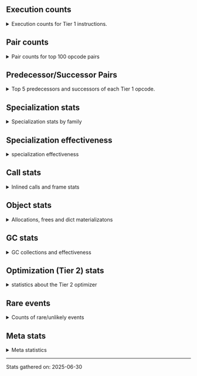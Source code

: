 ## Execution counts

<details>
<summary> Execution counts for Tier 1 instructions. </summary>


The "miss ratio" column shows the percentage of times the instruction
executed that it deoptimized. When this happens, the base unspecialized
instruction is not counted.

<table>
<thead>
<tr>
<th align="left">Name</th>
<th align="right">Base Count</th>
<th align="right">Head Count</th>
<th align="right">Change</th>
</tr>
</thead>
<tbody>
<tr>
<td align="left">FOR_ITER_LIST</td>
<td align="right">9,058,245</td>
<td align="right">2,368,107</td>
<td align="right">-73.9%</td>
</tr>
<tr>
<td align="left">MAP_ADD</td>
<td align="right">3,170,286</td>
<td align="right">852,642</td>
<td align="right">-73.1%</td>
</tr>
<tr>
<td align="left">FOR_ITER</td>
<td align="right">15,103,579</td>
<td align="right">4,509,582</td>
<td align="right">-70.1%</td>
</tr>
<tr>
<td align="left">POP_JUMP_IF_NOT_NONE</td>
<td align="right">3,325,204</td>
<td align="right">1,100,904</td>
<td align="right">-66.9%</td>
</tr>
<tr>
<td align="left">UNPACK_SEQUENCE_TWO_TUPLE</td>
<td align="right">10,029,538</td>
<td align="right">3,452,190</td>
<td align="right">-65.6%</td>
</tr>
<tr>
<td align="left">BINARY_OP_SUBSCR_LIST_INT</td>
<td align="right">1,036,140</td>
<td align="right">361,032</td>
<td align="right">-65.2%</td>
</tr>
<tr>
<td align="left">BUILD_LIST</td>
<td align="right">6,740,686</td>
<td align="right">2,393,958</td>
<td align="right">-64.5%</td>
</tr>
<tr>
<td align="left">STORE_FAST_STORE_FAST</td>
<td align="right">11,031,616</td>
<td align="right">3,953,607</td>
<td align="right">-64.2%</td>
</tr>
<tr>
<td align="left">LOAD_GLOBAL_BUILTIN</td>
<td align="right">56,558,335</td>
<td align="right">21,872,592</td>
<td align="right">-61.3%</td>
</tr>
<tr>
<td align="left">CALL_ISINSTANCE</td>
<td align="right">29,149,176</td>
<td align="right">11,427,570</td>
<td align="right">-60.8%</td>
</tr>
<tr>
<td align="left">LOAD_FAST</td>
<td align="right">21,365,066</td>
<td align="right">8,401,155</td>
<td align="right">-60.7%</td>
</tr>
<tr>
<td align="left">LOAD_SMALL_INT</td>
<td align="right">1,513,136</td>
<td align="right">599,676</td>
<td align="right">-60.4%</td>
</tr>
<tr>
<td align="left">BINARY_OP_SUBTRACT_FLOAT</td>
<td align="right">105</td>
<td align="right">42</td>
<td align="right">-60.0%</td>
</tr>
<tr>
<td align="left">TO_BOOL_BOOL</td>
<td align="right">35,235,901</td>
<td align="right">14,295,645</td>
<td align="right">-59.4%</td>
</tr>
<tr>
<td align="left">LOAD_GLOBAL_MODULE</td>
<td align="right">27,392,865</td>
<td align="right">11,189,787</td>
<td align="right">-59.2%</td>
</tr>
<tr>
<td align="left">SET_FUNCTION_ATTRIBUTE</td>
<td align="right">686,764</td>
<td align="right">282,009</td>
<td align="right">-58.9%</td>
</tr>
<tr>
<td align="left">CALL_PY_EXACT_ARGS</td>
<td align="right">18,403,081</td>
<td align="right">7,569,198</td>
<td align="right">-58.9%</td>
</tr>
<tr>
<td align="left">GET_ITER</td>
<td align="right">9,587,530</td>
<td align="right">4,022,361</td>
<td align="right">-58.0%</td>
</tr>
<tr>
<td align="left">POP_ITER</td>
<td align="right">10,778,042</td>
<td align="right">4,541,397</td>
<td align="right">-57.9%</td>
</tr>
<tr>
<td align="left">STORE_FAST</td>
<td align="right">28,571,308</td>
<td align="right">12,106,626</td>
<td align="right">-57.6%</td>
</tr>
<tr>
<td align="left">POP_JUMP_IF_FALSE</td>
<td align="right">37,090,432</td>
<td align="right">15,796,578</td>
<td align="right">-57.4%</td>
</tr>
<tr>
<td align="left">LOAD_FAST_BORROW</td>
<td align="right">104,710,868</td>
<td align="right">44,848,251</td>
<td align="right">-57.2%</td>
</tr>
<tr>
<td align="left">COPY_FREE_VARS</td>
<td align="right">1,831,222</td>
<td align="right">790,965</td>
<td align="right">-56.8%</td>
</tr>
<tr>
<td align="left">CALL_METHOD_DESCRIPTOR_O</td>
<td align="right">871,060</td>
<td align="right">376,950</td>
<td align="right">-56.7%</td>
</tr>
<tr>
<td align="left">POP_JUMP_IF_TRUE</td>
<td align="right">9,469,468</td>
<td align="right">4,193,385</td>
<td align="right">-55.7%</td>
</tr>
<tr>
<td align="left">BUILD_TUPLE</td>
<td align="right">11,727,956</td>
<td align="right">5,231,310</td>
<td align="right">-55.4%</td>
</tr>
<tr>
<td align="left">PUSH_NULL</td>
<td align="right">4,357,402</td>
<td align="right">1,958,796</td>
<td align="right">-55.0%</td>
</tr>
<tr>
<td align="left">RETURN_VALUE</td>
<td align="right">27,512,044</td>
<td align="right">12,382,272</td>
<td align="right">-55.0%</td>
</tr>
<tr>
<td align="left">MAKE_CELL</td>
<td align="right">1,277,830</td>
<td align="right">577,164</td>
<td align="right">-54.8%</td>
</tr>
<tr>
<td align="left">EXTENDED_ARG</td>
<td align="right">2,644,488</td>
<td align="right">1,199,058</td>
<td align="right">-54.7%</td>
</tr>
<tr>
<td align="left">RESUME_CHECK</td>
<td align="right">35,383,642</td>
<td align="right">16,071,426</td>
<td align="right">-54.6%</td>
</tr>
<tr>
<td align="left">BINARY_OP_SUBSCR_GETITEM</td>
<td align="right">231</td>
<td align="right">105</td>
<td align="right">-54.5%</td>
</tr>
<tr>
<td align="left">MAKE_FUNCTION</td>
<td align="right">1,992,880</td>
<td align="right">935,067</td>
<td align="right">-53.1%</td>
</tr>
<tr>
<td align="left">CALL_LIST_APPEND</td>
<td align="right">1,269,177</td>
<td align="right">599,424</td>
<td align="right">-52.8%</td>
</tr>
<tr>
<td align="left">LOAD_ATTR_MODULE</td>
<td align="right">7,650,008</td>
<td align="right">3,624,894</td>
<td align="right">-52.6%</td>
</tr>
<tr>
<td align="left">LOAD_DEREF</td>
<td align="right">3,631,196</td>
<td align="right">1,752,765</td>
<td align="right">-51.7%</td>
</tr>
<tr>
<td align="left">CALL_STR_1</td>
<td align="right">2,331</td>
<td align="right">1,134</td>
<td align="right">-51.4%</td>
</tr>
<tr>
<td align="left">STORE_SUBSCR_DICT</td>
<td align="right">1,227,471</td>
<td align="right">602,070</td>
<td align="right">-51.0%</td>
</tr>
<tr>
<td align="left">LOAD_CONST</td>
<td align="right">13,196,244</td>
<td align="right">6,475,308</td>
<td align="right">-50.9%</td>
</tr>
<tr>
<td align="left">LOAD_ATTR_METHOD_NO_DICT</td>
<td align="right">15,524,651</td>
<td align="right">7,633,647</td>
<td align="right">-50.8%</td>
</tr>
<tr>
<td align="left">LOAD_FAST_BORROW_LOAD_FAST_BORROW</td>
<td align="right">10,309,366</td>
<td align="right">5,071,437</td>
<td align="right">-50.8%</td>
</tr>
<tr>
<td align="left">CALL_METHOD_DESCRIPTOR_NOARGS</td>
<td align="right">7,278,979</td>
<td align="right">3,607,842</td>
<td align="right">-50.4%</td>
</tr>
<tr>
<td align="left">BINARY_OP_SUBSCR_LIST_SLICE</td>
<td align="right">10,122</td>
<td align="right">5,019</td>
<td align="right">-50.4%</td>
</tr>
<tr>
<td align="left">LOAD_ATTR_METHOD_WITH_VALUES</td>
<td align="right">2,614,250</td>
<td align="right">1,296,351</td>
<td align="right">-50.4%</td>
</tr>
<tr>
<td align="left">POP_TOP</td>
<td align="right">14,408,189</td>
<td align="right">7,145,922</td>
<td align="right">-50.4%</td>
</tr>
<tr>
<td align="left">TO_BOOL_LIST</td>
<td align="right">30,135</td>
<td align="right">14,952</td>
<td align="right">-50.4%</td>
</tr>
<tr>
<td align="left">CALL_KW_NON_PY</td>
<td align="right">73,899</td>
<td align="right">36,729</td>
<td align="right">-50.3%</td>
</tr>
<tr>
<td align="left">LOAD_ATTR_SLOT</td>
<td align="right">15,813,042</td>
<td align="right">7,861,077</td>
<td align="right">-50.3%</td>
</tr>
<tr>
<td align="left">COPY</td>
<td align="right">5,214,510</td>
<td align="right">2,593,479</td>
<td align="right">-50.3%</td>
</tr>
<tr>
<td align="left">LOAD_ATTR_CLASS</td>
<td align="right">4,641</td>
<td align="right">2,310</td>
<td align="right">-50.2%</td>
</tr>
<tr>
<td align="left">STORE_ATTR_INSTANCE_VALUE</td>
<td align="right">130,578</td>
<td align="right">64,995</td>
<td align="right">-50.2%</td>
</tr>
<tr>
<td align="left">CALL_KW_PY</td>
<td align="right">339,444</td>
<td align="right">169,155</td>
<td align="right">-50.2%</td>
</tr>
<tr>
<td align="left">CALL_BUILTIN_CLASS</td>
<td align="right">141,037</td>
<td align="right">70,287</td>
<td align="right">-50.2%</td>
</tr>
<tr>
<td align="left">CALL_LEN</td>
<td align="right">135,303</td>
<td align="right">67,452</td>
<td align="right">-50.1%</td>
</tr>
<tr>
<td align="left">CALL_BUILTIN_FAST_WITH_KEYWORDS</td>
<td align="right">24,507</td>
<td align="right">12,222</td>
<td align="right">-50.1%</td>
</tr>
<tr>
<td align="left">CONTAINS_OP_DICT</td>
<td align="right">247,653</td>
<td align="right">123,543</td>
<td align="right">-50.1%</td>
</tr>
<tr>
<td align="left">EXIT_INIT_CHECK</td>
<td align="right">19,740</td>
<td align="right">9,849</td>
<td align="right">-50.1%</td>
</tr>
<tr>
<td align="left">CALL_ALLOC_AND_ENTER_INIT</td>
<td align="right">19,740</td>
<td align="right">9,849</td>
<td align="right">-50.1%</td>
</tr>
<tr>
<td align="left">BINARY_OP_INPLACE_ADD_UNICODE</td>
<td align="right">19,992</td>
<td align="right">9,975</td>
<td align="right">-50.1%</td>
</tr>
<tr>
<td align="left">CALL_NON_PY_GENERAL</td>
<td align="right">136,083</td>
<td align="right">67,914</td>
<td align="right">-50.1%</td>
</tr>
<tr>
<td align="left">LOAD_ATTR_CLASS_WITH_METACLASS_CHECK</td>
<td align="right">59,241</td>
<td align="right">29,568</td>
<td align="right">-50.1%</td>
</tr>
<tr>
<td align="left">TO_BOOL_NONE</td>
<td align="right">2,468,655</td>
<td align="right">1,232,217</td>
<td align="right">-50.1%</td>
</tr>
<tr>
<td align="left">LOAD_ATTR_INSTANCE_VALUE</td>
<td align="right">639,328</td>
<td align="right">319,158</td>
<td align="right">-50.1%</td>
</tr>
<tr>
<td align="left">FOR_ITER_TUPLE</td>
<td align="right">100,023</td>
<td align="right">49,938</td>
<td align="right">-50.1%</td>
</tr>
<tr>
<td align="left">STORE_ATTR_SLOT</td>
<td align="right">3,302,964</td>
<td align="right">1,649,697</td>
<td align="right">-50.1%</td>
</tr>
<tr>
<td align="left">LOAD_ATTR_NONDESCRIPTOR_NO_DICT</td>
<td align="right">794,724</td>
<td align="right">396,942</td>
<td align="right">-50.1%</td>
</tr>
<tr>
<td align="left">COMPARE_OP_STR</td>
<td align="right">344,631</td>
<td align="right">172,137</td>
<td align="right">-50.1%</td>
</tr>
<tr>
<td align="left">IS_OP</td>
<td align="right">2,184,400</td>
<td align="right">1,091,118</td>
<td align="right">-50.0%</td>
</tr>
<tr>
<td align="left">COMPARE_OP_INT</td>
<td align="right">501,501</td>
<td align="right">250,509</td>
<td align="right">-50.0%</td>
</tr>
<tr>
<td align="left">CALL_TUPLE_1</td>
<td align="right">110,775</td>
<td align="right">55,335</td>
<td align="right">-50.0%</td>
</tr>
<tr>
<td align="left">LOAD_ATTR_PROPERTY</td>
<td align="right">2,714,376</td>
<td align="right">1,355,907</td>
<td align="right">-50.0%</td>
</tr>
<tr>
<td align="left">BINARY_OP_SUBSCR_DICT</td>
<td align="right">470,589</td>
<td align="right">235,095</td>
<td align="right">-50.0%</td>
</tr>
<tr>
<td align="left">CALL_PY_GENERAL</td>
<td align="right">2,140,195</td>
<td align="right">1,069,278</td>
<td align="right">-50.0%</td>
</tr>
<tr>
<td align="left">BINARY_OP_SUBTRACT_INT</td>
<td align="right">228,648</td>
<td align="right">114,240</td>
<td align="right">-50.0%</td>
</tr>
<tr>
<td align="left">CONTAINS_OP_SET</td>
<td align="right">203,469</td>
<td align="right">101,661</td>
<td align="right">-50.0%</td>
</tr>
<tr>
<td align="left">BINARY_OP_ADD_INT</td>
<td align="right">434,574</td>
<td align="right">217,161</td>
<td align="right">-50.0%</td>
</tr>
<tr>
<td align="left">TO_BOOL_INT</td>
<td align="right">142,191</td>
<td align="right">71,064</td>
<td align="right">-50.0%</td>
</tr>
<tr>
<td align="left">CALL_METHOD_DESCRIPTOR_FAST_WITH_KEYWORDS</td>
<td align="right">57,939</td>
<td align="right">28,959</td>
<td align="right">-50.0%</td>
</tr>
<tr>
<td align="left">CALL_METHOD_DESCRIPTOR_FAST</td>
<td align="right">4,091,325</td>
<td align="right">2,045,022</td>
<td align="right">-50.0%</td>
</tr>
<tr>
<td align="left">BINARY_OP_SUBSCR_STR_INT</td>
<td align="right">356,013</td>
<td align="right">177,975</td>
<td align="right">-50.0%</td>
</tr>
<tr>
<td align="left">CALL_BUILTIN_FAST</td>
<td align="right">957,516</td>
<td align="right">478,674</td>
<td align="right">-50.0%</td>
</tr>
<tr>
<td align="left">LOAD_ATTR_NONDESCRIPTOR_WITH_VALUES</td>
<td align="right">2,880,192</td>
<td align="right">1,439,928</td>
<td align="right">-50.0%</td>
</tr>
<tr>
<td align="left">CALL_BUILTIN_O</td>
<td align="right">3,095,547</td>
<td align="right">1,547,637</td>
<td align="right">-50.0%</td>
</tr>
<tr>
<td align="left">FOR_ITER_GEN</td>
<td align="right">5,672,898</td>
<td align="right">2,836,260</td>
<td align="right">-50.0%</td>
</tr>
<tr>
<td align="left">CALL_TYPE_1</td>
<td align="right">1,366,260</td>
<td align="right">683,088</td>
<td align="right">-50.0%</td>
</tr>
<tr>
<td align="left">SEND_GEN</td>
<td align="right">3,789,051</td>
<td align="right">1,894,452</td>
<td align="right">-50.0%</td>
</tr>
<tr>
<td align="left">UNPACK_SEQUENCE_TUPLE</td>
<td align="right">2,291,478</td>
<td align="right">1,145,697</td>
<td align="right">-50.0%</td>
</tr>
<tr>
<td align="left">TO_BOOL_ALWAYS_TRUE</td>
<td align="right">3,149,622</td>
<td align="right">1,574,769</td>
<td align="right">-50.0%</td>
</tr>
<tr>
<td align="left">END_FOR</td>
<td align="right">1,432,851</td>
<td align="right">716,415</td>
<td align="right">-50.0%</td>
</tr>
<tr>
<td align="left">BINARY_OP_SUBSCR_TUPLE_INT</td>
<td align="right">72,577</td>
<td align="right">36,288</td>
<td align="right">-50.0%</td>
</tr>
<tr>
<td align="left">YIELD_VALUE</td>
<td align="right">7,898,058</td>
<td align="right">3,949,029</td>
<td align="right">-50.0%</td>
</tr>
<tr>
<td align="left">SWAP</td>
<td align="right">5,360,418</td>
<td align="right">2,680,209</td>
<td align="right">-50.0%</td>
</tr>
<tr>
<td align="left">LOAD_FAST_AND_CLEAR</td>
<td align="right">4,735,962</td>
<td align="right">2,367,981</td>
<td align="right">-50.0%</td>
</tr>
<tr>
<td align="left">JUMP_BACKWARD_NO_INTERRUPT</td>
<td align="right">2,978,010</td>
<td align="right">1,489,005</td>
<td align="right">-50.0%</td>
</tr>
<tr>
<td align="left">LIST_APPEND</td>
<td align="right">2,658,726</td>
<td align="right">1,329,363</td>
<td align="right">-50.0%</td>
</tr>
<tr>
<td align="left">RETURN_GENERATOR</td>
<td align="right">2,532,222</td>
<td align="right">1,266,111</td>
<td align="right">-50.0%</td>
</tr>
<tr>
<td align="left">BUILD_MAP</td>
<td align="right">1,835,694</td>
<td align="right">917,847</td>
<td align="right">-50.0%</td>
</tr>
<tr>
<td align="left">FORMAT_SIMPLE</td>
<td align="right">1,504,314</td>
<td align="right">752,157</td>
<td align="right">-50.0%</td>
</tr>
<tr>
<td align="left">LOAD_COMMON_CONSTANT</td>
<td align="right">1,212,372</td>
<td align="right">606,186</td>
<td align="right">-50.0%</td>
</tr>
<tr>
<td align="left">END_SEND</td>
<td align="right">811,188</td>
<td align="right">405,594</td>
<td align="right">-50.0%</td>
</tr>
<tr>
<td align="left">GET_YIELD_FROM_ITER</td>
<td align="right">811,188</td>
<td align="right">405,594</td>
<td align="right">-50.0%</td>
</tr>
<tr>
<td align="left">BUILD_STRING</td>
<td align="right">810,558</td>
<td align="right">405,279</td>
<td align="right">-50.0%</td>
</tr>
<tr>
<td align="left">UNARY_NOT</td>
<td align="right">757,890</td>
<td align="right">378,945</td>
<td align="right">-50.0%</td>
</tr>
<tr>
<td align="left">STORE_FAST_LOAD_FAST</td>
<td align="right">250,362</td>
<td align="right">125,181</td>
<td align="right">-50.0%</td>
</tr>
<tr>
<td align="left">UNPACK_EX</td>
<td align="right">229,446</td>
<td align="right">114,723</td>
<td align="right">-50.0%</td>
</tr>
<tr>
<td align="left">DICT_MERGE</td>
<td align="right">145,404</td>
<td align="right">72,702</td>
<td align="right">-50.0%</td>
</tr>
<tr>
<td align="left">POP_JUMP_IF_NONE</td>
<td align="right">104,454</td>
<td align="right">52,227</td>
<td align="right">-50.0%</td>
</tr>
<tr>
<td align="left">CHECK_EXC_MATCH</td>
<td align="right">60,228</td>
<td align="right">30,114</td>
<td align="right">-50.0%</td>
</tr>
<tr>
<td align="left">POP_EXCEPT</td>
<td align="right">60,228</td>
<td align="right">30,114</td>
<td align="right">-50.0%</td>
</tr>
<tr>
<td align="left">PUSH_EXC_INFO</td>
<td align="right">60,228</td>
<td align="right">30,114</td>
<td align="right">-50.0%</td>
</tr>
<tr>
<td align="left">BINARY_SLICE</td>
<td align="right">47,754</td>
<td align="right">23,877</td>
<td align="right">-50.0%</td>
</tr>
<tr>
<td align="left">BUILD_SET</td>
<td align="right">44,478</td>
<td align="right">22,239</td>
<td align="right">-50.0%</td>
</tr>
<tr>
<td align="left">SET_ADD</td>
<td align="right">14,112</td>
<td align="right">7,056</td>
<td align="right">-50.0%</td>
</tr>
<tr>
<td align="left">DICT_UPDATE</td>
<td align="right">1,638</td>
<td align="right">819</td>
<td align="right">-50.0%</td>
</tr>
<tr>
<td align="left">IMPORT_NAME</td>
<td align="right">1,512</td>
<td align="right">756</td>
<td align="right">-50.0%</td>
</tr>
<tr>
<td align="left">LOAD_FAST_CHECK</td>
<td align="right">756</td>
<td align="right">378</td>
<td align="right">-50.0%</td>
</tr>
<tr>
<td align="left">SET_UPDATE</td>
<td align="right">126</td>
<td align="right">63</td>
<td align="right">-50.0%</td>
</tr>
<tr>
<td align="left">CALL_INTRINSIC_1</td>
<td align="right">1,289,926</td>
<td align="right">644,994</td>
<td align="right">-50.0%</td>
</tr>
<tr>
<td align="left">JUMP_FORWARD</td>
<td align="right">1,007,182</td>
<td align="right">503,622</td>
<td align="right">-50.0%</td>
</tr>
<tr>
<td align="left">NOP</td>
<td align="right">250,048</td>
<td align="right">125,055</td>
<td align="right">-50.0%</td>
</tr>
<tr>
<td align="left">TO_BOOL_STR</td>
<td align="right">1,165,395</td>
<td align="right">582,876</td>
<td align="right">-50.0%</td>
</tr>
<tr>
<td align="left">LIST_EXTEND</td>
<td align="right">78,688</td>
<td align="right">39,375</td>
<td align="right">-50.0%</td>
</tr>
<tr>
<td align="left">CALL_FUNCTION_EX</td>
<td align="right">152,588</td>
<td align="right">76,356</td>
<td align="right">-50.0%</td>
</tr>
<tr>
<td align="left">INTERPRETER_EXIT</td>
<td align="right">4,505,109</td>
<td align="right">2,254,476</td>
<td align="right">-50.0%</td>
</tr>
<tr>
<td align="left">LOAD_FAST_LOAD_FAST</td>
<td align="right">44,668</td>
<td align="right">22,365</td>
<td align="right">-49.9%</td>
</tr>
<tr>
<td align="left">STORE_DEREF</td>
<td align="right">25,138</td>
<td align="right">12,600</td>
<td align="right">-49.9%</td>
</tr>
<tr>
<td align="left">CALL_BOUND_METHOD_EXACT_ARGS</td>
<td align="right">307,944</td>
<td align="right">154,938</td>
<td align="right">-49.7%</td>
</tr>
<tr>
<td align="left">COMPARE_OP</td>
<td align="right">799,281</td>
<td align="right">402,150</td>
<td align="right">-49.7%</td>
</tr>
<tr>
<td align="left">TO_BOOL</td>
<td align="right">1,915,810</td>
<td align="right">966,525</td>
<td align="right">-49.6%</td>
</tr>
<tr>
<td align="left">CONTAINS_OP</td>
<td align="right">210,084</td>
<td align="right">106,176</td>
<td align="right">-49.5%</td>
</tr>
<tr>
<td align="left">BINARY_OP</td>
<td align="right">64,350</td>
<td align="right">33,915</td>
<td align="right">-47.3%</td>
</tr>
<tr>
<td align="left">LOAD_ATTR</td>
<td align="right">546,169</td>
<td align="right">299,313</td>
<td align="right">-45.2%</td>
</tr>
<tr>
<td align="left">UNPACK_SEQUENCE</td>
<td align="right">13,566</td>
<td align="right">7,686</td>
<td align="right">-43.3%</td>
</tr>
<tr>
<td align="left">FOR_ITER_RANGE</td>
<td align="right">169</td>
<td align="right">105</td>
<td align="right">-37.9%</td>
</tr>
<tr>
<td align="left">JUMP_BACKWARD_NO_JIT</td>
<td align="right">20,318,950</td>
<td align="right"></td>
<td align="right"></td>
</tr>
<tr>
<td align="left">CALL</td>
<td align="right">36,162</td>
<td align="right">36,162</td>
<td align="right">0.0%</td>
</tr>
<tr>
<td align="left">LOAD_GLOBAL</td>
<td align="right">30,912</td>
<td align="right">30,912</td>
<td align="right">0.0%</td>
</tr>
<tr>
<td align="left">RESUME</td>
<td align="right">6,720</td>
<td align="right">6,720</td>
<td align="right">0.0%</td>
</tr>
<tr>
<td align="left">JUMP_BACKWARD</td>
<td align="right">3,549</td>
<td align="right">3,549</td>
<td align="right">0.0%</td>
</tr>
<tr>
<td align="left">STORE_ATTR</td>
<td align="right">3,276</td>
<td align="right">3,276</td>
<td align="right">0.0%</td>
</tr>
<tr>
<td align="left">CALL_KW</td>
<td align="right">3,150</td>
<td align="right">3,150</td>
<td align="right">0.0%</td>
</tr>
<tr>
<td align="left">STORE_SUBSCR</td>
<td align="right">798</td>
<td align="right">798</td>
<td align="right">0.0%</td>
</tr>
<tr>
<td align="left">SEND</td>
<td align="right">294</td>
<td align="right">294</td>
<td align="right">0.0%</td>
</tr>
<tr>
<td align="left">BINARY_OP_ADD_FLOAT</td>
<td align="right">100</td>
<td align="right"></td>
<td align="right"></td>
</tr>
<tr>
<td align="left">JUMP_BACKWARD_JIT</td>
<td align="right"></td>
<td align="right">5,725,230</td>
<td align="right"></td>
</tr>
<tr>
<td align="left">ENTER_EXECUTOR</td>
<td align="right"></td>
<td align="right">3,260,985</td>
<td align="right"></td>
</tr>
<tr>
<td align="left">NOT_TAKEN</td>
<td align="right"></td>
<td align="right">125,181</td>
<td align="right"></td>
</tr>
</tbody>
</table>


</details>

## Pair counts

<details>
<summary> Pair counts for top 100 opcode pairs </summary>


Pairs of specialized operations that deoptimize and are then followed by
the corresponding unspecialized instruction are not counted as pairs.

Not included in comparative output.


</details>

## Predecessor/Successor Pairs

<details>
<summary> Top 5 predecessors and successors of each Tier 1 opcode. </summary>


This does not include the unspecialized instructions that occur after a
specialized instruction deoptimizes.

Not included in comparative output.


</details>

## Specialization stats

<details>
<summary> Specialization stats by family </summary>

### BINARY_OP

<details>
<summary> specialization stats for BINARY_OP family </summary>

<table>
<thead>
<tr>
<th align="left">Kind</th>
<th align="right">Base Count</th>
<th align="right">Base Ratio</th>
<th align="right">Head Count</th>
<th align="right">Head Ratio</th>
<th align="right">Change</th>
</tr>
</thead>
<tbody>
<tr>
<td align="left">
hit
<details>
<summary>ⓘ</summary>

Specialized instructions that complete.
</details>
</td>
<td align="right">3,655,195</td>
<td align="right">98.1%</td>
<td align="right">1,512,966</td>
<td align="right">97.6%</td>
<td align="right">-58.6%</td>
</tr>
<tr>
<td align="left">
miss
<details>
<summary>ⓘ</summary>

Specialized instructions that deopt.
</details>
</td>
<td align="right">5,038</td>
<td align="right">0.1%</td>
<td align="right">2,499</td>
<td align="right">0.2%</td>
<td align="right">-50.4%</td>
</tr>
<tr>
<td align="left">
deferred
<details>
<summary>ⓘ</summary>

Lists the number of "deferred" (i.e. not specialized) instructions executed.
</details>
</td>
<td align="right">61,787</td>
<td align="right">1.7%</td>
<td align="right">31,584</td>
<td align="right">2.0%</td>
<td align="right">-48.9%</td>
</tr>
</tbody>
</table>

<table>
<thead>
<tr>
<th align="left">Success</th>
<th align="right">Base Count</th>
<th align="right">Base Ratio</th>
<th align="right">Head Count</th>
<th align="right">Head Ratio</th>
<th align="right">Change</th>
</tr>
</thead>
<tbody>
<tr>
<td align="left">Failure</td>
<td align="right">1,262</td>
<td align="right">47.7%</td>
<td align="right">1,050</td>
<td align="right">44.2%</td>
<td align="right">-16.8%</td>
</tr>
<tr>
<td align="left">Success</td>
<td align="right">1,385</td>
<td align="right">52.3%</td>
<td align="right">1,323</td>
<td align="right">55.8%</td>
<td align="right">-4.5%</td>
</tr>
</tbody>
</table>

<table>
<thead>
<tr>
<th align="left">Failure kind</th>
<th align="right">Base Count</th>
<th align="right">Base Ratio</th>
<th align="right">Head Count</th>
<th align="right">Head Ratio</th>
<th align="right">Change</th>
</tr>
</thead>
<tbody>
<tr>
<td align="left">add different types</td>
<td align="right">2</td>
<td align="right">0.2%</td>
<td align="right">21</td>
<td align="right">2.0%</td>
<td align="right">950.0%</td>
</tr>
<tr>
<td align="left">subtract other</td>
<td align="right">42</td>
<td align="right">3.3%</td>
<td align="right">21</td>
<td align="right">2.0%</td>
<td align="right">-50.0%</td>
</tr>
<tr>
<td align="left">add other</td>
<td align="right">651</td>
<td align="right">51.6%</td>
<td align="right">525</td>
<td align="right">50.0%</td>
<td align="right">-19.4%</td>
</tr>
<tr>
<td align="left">subscr defaultdict</td>
<td align="right">231</td>
<td align="right">18.3%</td>
<td align="right">189</td>
<td align="right">18.0%</td>
<td align="right">-18.2%</td>
</tr>
<tr>
<td align="left">out of range</td>
<td align="right">168</td>
<td align="right">13.3%</td>
<td align="right">147</td>
<td align="right">14.0%</td>
<td align="right">-12.5%</td>
</tr>
<tr>
<td align="left">subscr tuple slice</td>
<td align="right">168</td>
<td align="right">13.3%</td>
<td align="right">147</td>
<td align="right">14.0%</td>
<td align="right">-12.5%</td>
</tr>
</tbody>
</table>


</details>

### BINARY_SLICE

<details>
<summary> specialization stats for BINARY_SLICE family </summary>

<table>
<thead>
<tr>
<th align="left">Kind</th>
<th align="right">Base Count</th>
<th align="right">Base Ratio</th>
<th align="right">Head Count</th>
<th align="right">Head Ratio</th>
<th align="right">Change</th>
</tr>
</thead>
<tbody>
<tr>
<td align="left">
deferred
<details>
<summary>ⓘ</summary>

Lists the number of "deferred" (i.e. not specialized) instructions executed.
</details>
</td>
<td align="right">47,754</td>
<td align="right">100.0%</td>
<td align="right">23,877</td>
<td align="right">100.0%</td>
<td align="right">-50.0%</td>
</tr>
</tbody>
</table>


</details>

### CALL

<details>
<summary> specialization stats for CALL family </summary>

<table>
<thead>
<tr>
<th align="left">Kind</th>
<th align="right">Base Count</th>
<th align="right">Base Ratio</th>
<th align="right">Head Count</th>
<th align="right">Head Ratio</th>
<th align="right">Change</th>
</tr>
</thead>
<tbody>
<tr>
<td align="left">
hit
<details>
<summary>ⓘ</summary>

Specialized instructions that complete.
</details>
</td>
<td align="right">67,085,851</td>
<td align="right">99.2%</td>
<td align="right">28,644,903</td>
<td align="right">99.0%</td>
<td align="right">-57.3%</td>
</tr>
<tr>
<td align="left">
miss
<details>
<summary>ⓘ</summary>

Specialized instructions that deopt.
</details>
</td>
<td align="right">533,862</td>
<td align="right">0.8%</td>
<td align="right">260,652</td>
<td align="right">0.9%</td>
<td align="right">-51.2%</td>
</tr>
<tr>
<td align="left">
deferred
<details>
<summary>ⓘ</summary>

Lists the number of "deferred" (i.e. not specialized) instructions executed.
</details>
</td>
<td align="right">541,989</td>
<td align="right">0.8%</td>
<td align="right">273,924</td>
<td align="right">0.9%</td>
<td align="right">-49.5%</td>
</tr>
</tbody>
</table>

<table>
<thead>
<tr>
<th align="left">Success</th>
<th align="right">Base Count</th>
<th align="right">Base Ratio</th>
<th align="right">Head Count</th>
<th align="right">Head Ratio</th>
<th align="right">Change</th>
</tr>
</thead>
<tbody>
<tr>
<td align="left">Success</td>
<td align="right">28,035</td>
<td align="right">100.0%</td>
<td align="right">22,890</td>
<td align="right">100.0%</td>
<td align="right">-18.4%</td>
</tr>
<tr>
<td align="left">Failure</td>
<td align="right">0</td>
<td align="right">0.0%</td>
<td align="right">0</td>
<td align="right">0.0%</td>
<td align="right"></td>
</tr>
</tbody>
</table>


</details>

### CALL_KW

<details>
<summary> specialization stats for CALL_KW family </summary>

<table>
<thead>
<tr>
<th align="left">Kind</th>
<th align="right">Base Count</th>
<th align="right">Base Ratio</th>
<th align="right">Head Count</th>
<th align="right">Head Ratio</th>
<th align="right">Change</th>
</tr>
</thead>
<tbody>
<tr>
<td align="left">
deferred
<details>
<summary>ⓘ</summary>

Lists the number of "deferred" (i.e. not specialized) instructions executed.
</details>
</td>
<td align="right">1,575</td>
<td align="right">50.0%</td>
<td align="right">1,575</td>
<td align="right">50.0%</td>
<td align="right">0.0%</td>
</tr>
</tbody>
</table>

<table>
<thead>
<tr>
<th align="left">Success</th>
<th align="right">Base Count</th>
<th align="right">Base Ratio</th>
<th align="right">Head Count</th>
<th align="right">Head Ratio</th>
<th align="right">Change</th>
</tr>
</thead>
<tbody>
<tr>
<td align="left">Success</td>
<td align="right">1,575</td>
<td align="right">100.0%</td>
<td align="right">1,575</td>
<td align="right">100.0%</td>
<td align="right">0.0%</td>
</tr>
<tr>
<td align="left">Failure</td>
<td align="right">0</td>
<td align="right">0.0%</td>
<td align="right">0</td>
<td align="right">0.0%</td>
<td align="right"></td>
</tr>
</tbody>
</table>


</details>

### COMPARE_OP

<details>
<summary> specialization stats for COMPARE_OP family </summary>

<table>
<thead>
<tr>
<th align="left">Kind</th>
<th align="right">Base Count</th>
<th align="right">Base Ratio</th>
<th align="right">Head Count</th>
<th align="right">Head Ratio</th>
<th align="right">Change</th>
</tr>
</thead>
<tbody>
<tr>
<td align="left">
hit
<details>
<summary>ⓘ</summary>

Specialized instructions that complete.
</details>
</td>
<td align="right">846,132</td>
<td align="right">51.4%</td>
<td align="right">422,646</td>
<td align="right">51.2%</td>
<td align="right">-50.0%</td>
</tr>
<tr>
<td align="left">
deferred
<details>
<summary>ⓘ</summary>

Lists the number of "deferred" (i.e. not specialized) instructions executed.
</details>
</td>
<td align="right">793,884</td>
<td align="right">48.2%</td>
<td align="right">397,362</td>
<td align="right">48.2%</td>
<td align="right">-49.9%</td>
</tr>
</tbody>
</table>

<table>
<thead>
<tr>
<th align="left">Success</th>
<th align="right">Base Count</th>
<th align="right">Base Ratio</th>
<th align="right">Head Count</th>
<th align="right">Head Ratio</th>
<th align="right">Change</th>
</tr>
</thead>
<tbody>
<tr>
<td align="left">Failure</td>
<td align="right">4,557</td>
<td align="right">84.4%</td>
<td align="right">3,948</td>
<td align="right">82.5%</td>
<td align="right">-13.4%</td>
</tr>
<tr>
<td align="left">Success</td>
<td align="right">840</td>
<td align="right">15.6%</td>
<td align="right">840</td>
<td align="right">17.5%</td>
<td align="right">0.0%</td>
</tr>
</tbody>
</table>

<table>
<thead>
<tr>
<th align="left">Failure kind</th>
<th align="right">Base Count</th>
<th align="right">Base Ratio</th>
<th align="right">Head Count</th>
<th align="right">Head Ratio</th>
<th align="right">Change</th>
</tr>
</thead>
<tbody>
<tr>
<td align="left">big int</td>
<td align="right">126</td>
<td align="right">2.8%</td>
<td align="right">105</td>
<td align="right">2.7%</td>
<td align="right">-16.7%</td>
</tr>
<tr>
<td align="left">different types</td>
<td align="right">1,533</td>
<td align="right">33.6%</td>
<td align="right">1,302</td>
<td align="right">33.0%</td>
<td align="right">-15.1%</td>
</tr>
<tr>
<td align="left">baseobject</td>
<td align="right">2,016</td>
<td align="right">44.2%</td>
<td align="right">1,722</td>
<td align="right">43.6%</td>
<td align="right">-14.6%</td>
</tr>
<tr>
<td align="left">string</td>
<td align="right">189</td>
<td align="right">4.1%</td>
<td align="right">168</td>
<td align="right">4.3%</td>
<td align="right">-11.1%</td>
</tr>
<tr>
<td align="left">set</td>
<td align="right">210</td>
<td align="right">4.6%</td>
<td align="right">189</td>
<td align="right">4.8%</td>
<td align="right">-10.0%</td>
</tr>
<tr>
<td align="left">other</td>
<td align="right">420</td>
<td align="right">9.2%</td>
<td align="right">399</td>
<td align="right">10.1%</td>
<td align="right">-5.0%</td>
</tr>
<tr>
<td align="left">bool</td>
<td align="right">63</td>
<td align="right">1.4%</td>
<td align="right">63</td>
<td align="right">1.6%</td>
<td align="right">0.0%</td>
</tr>
</tbody>
</table>


</details>

### CONTAINS_OP

<details>
<summary> specialization stats for CONTAINS_OP family </summary>

<table>
<thead>
<tr>
<th align="left">Kind</th>
<th align="right">Base Count</th>
<th align="right">Base Ratio</th>
<th align="right">Head Count</th>
<th align="right">Head Ratio</th>
<th align="right">Change</th>
</tr>
</thead>
<tbody>
<tr>
<td align="left">
miss
<details>
<summary>ⓘ</summary>

Specialized instructions that deopt.
</details>
</td>
<td align="right">26,502</td>
<td align="right">4.0%</td>
<td align="right">13,146</td>
<td align="right">4.0%</td>
<td align="right">-50.4%</td>
</tr>
<tr>
<td align="left">
hit
<details>
<summary>ⓘ</summary>

Specialized instructions that complete.
</details>
</td>
<td align="right">424,620</td>
<td align="right">64.2%</td>
<td align="right">212,058</td>
<td align="right">64.0%</td>
<td align="right">-50.1%</td>
</tr>
<tr>
<td align="left">
deferred
<details>
<summary>ⓘ</summary>

Lists the number of "deferred" (i.e. not specialized) instructions executed.
</details>
</td>
<td align="right">208,089</td>
<td align="right">31.5%</td>
<td align="right">104,391</td>
<td align="right">31.5%</td>
<td align="right">-49.8%</td>
</tr>
</tbody>
</table>

<table>
<thead>
<tr>
<th align="left">Success</th>
<th align="right">Base Count</th>
<th align="right">Base Ratio</th>
<th align="right">Head Count</th>
<th align="right">Head Ratio</th>
<th align="right">Change</th>
</tr>
</thead>
<tbody>
<tr>
<td align="left">Success</td>
<td align="right">1,176</td>
<td align="right">47.5%</td>
<td align="right">924</td>
<td align="right">45.8%</td>
<td align="right">-21.4%</td>
</tr>
<tr>
<td align="left">Failure</td>
<td align="right">1,302</td>
<td align="right">52.5%</td>
<td align="right">1,092</td>
<td align="right">54.2%</td>
<td align="right">-16.1%</td>
</tr>
</tbody>
</table>

<table>
<thead>
<tr>
<th align="left">Failure kind</th>
<th align="right">Base Count</th>
<th align="right">Base Ratio</th>
<th align="right">Head Count</th>
<th align="right">Head Ratio</th>
<th align="right">Change</th>
</tr>
</thead>
<tbody>
<tr>
<td align="left">list</td>
<td align="right">357</td>
<td align="right">27.4%</td>
<td align="right">273</td>
<td align="right">25.0%</td>
<td align="right">-23.5%</td>
</tr>
<tr>
<td align="left">tuple</td>
<td align="right">945</td>
<td align="right">72.6%</td>
<td align="right">819</td>
<td align="right">75.0%</td>
<td align="right">-13.3%</td>
</tr>
</tbody>
</table>


</details>

### FOR_ITER

<details>
<summary> specialization stats for FOR_ITER family </summary>

<table>
<thead>
<tr>
<th align="left">Kind</th>
<th align="right">Base Count</th>
<th align="right">Base Ratio</th>
<th align="right">Head Count</th>
<th align="right">Head Ratio</th>
<th align="right">Change</th>
</tr>
</thead>
<tbody>
<tr>
<td align="left">
deferred
<details>
<summary>ⓘ</summary>

Lists the number of "deferred" (i.e. not specialized) instructions executed.
</details>
</td>
<td align="right">15,092,785</td>
<td align="right">50.4%</td>
<td align="right">4,501,749</td>
<td align="right">46.1%</td>
<td align="right">-70.2%</td>
</tr>
<tr>
<td align="left">
hit
<details>
<summary>ⓘ</summary>

Specialized instructions that complete.
</details>
</td>
<td align="right">14,831,335</td>
<td align="right">49.5%</td>
<td align="right">5,254,410</td>
<td align="right">53.8%</td>
<td align="right">-64.6%</td>
</tr>
</tbody>
</table>

<table>
<thead>
<tr>
<th align="left">Success</th>
<th align="right">Base Count</th>
<th align="right">Base Ratio</th>
<th align="right">Head Count</th>
<th align="right">Head Ratio</th>
<th align="right">Change</th>
</tr>
</thead>
<tbody>
<tr>
<td align="left">Failure</td>
<td align="right">8,967</td>
<td align="right">83.1%</td>
<td align="right">6,006</td>
<td align="right">76.7%</td>
<td align="right">-33.0%</td>
</tr>
<tr>
<td align="left">Success</td>
<td align="right">1,827</td>
<td align="right">16.9%</td>
<td align="right">1,827</td>
<td align="right">23.3%</td>
<td align="right">0.0%</td>
</tr>
</tbody>
</table>

<table>
<thead>
<tr>
<th align="left">Failure kind</th>
<th align="right">Base Count</th>
<th align="right">Base Ratio</th>
<th align="right">Head Count</th>
<th align="right">Head Ratio</th>
<th align="right">Change</th>
</tr>
</thead>
<tbody>
<tr>
<td align="left">dict items</td>
<td align="right">5,460</td>
<td align="right">60.9%</td>
<td align="right">2,877</td>
<td align="right">47.9%</td>
<td align="right">-47.3%</td>
</tr>
<tr>
<td align="left">set</td>
<td align="right">441</td>
<td align="right">4.9%</td>
<td align="right">378</td>
<td align="right">6.3%</td>
<td align="right">-14.3%</td>
</tr>
<tr>
<td align="left">dict keys</td>
<td align="right">525</td>
<td align="right">5.9%</td>
<td align="right">462</td>
<td align="right">7.7%</td>
<td align="right">-12.0%</td>
</tr>
<tr>
<td align="left">enumerate</td>
<td align="right">525</td>
<td align="right">5.9%</td>
<td align="right">462</td>
<td align="right">7.7%</td>
<td align="right">-12.0%</td>
</tr>
<tr>
<td align="left">dict values</td>
<td align="right">882</td>
<td align="right">9.8%</td>
<td align="right">777</td>
<td align="right">12.9%</td>
<td align="right">-11.9%</td>
</tr>
<tr>
<td align="left">ascii string</td>
<td align="right">210</td>
<td align="right">2.3%</td>
<td align="right">189</td>
<td align="right">3.1%</td>
<td align="right">-10.0%</td>
</tr>
<tr>
<td align="left">itertools</td>
<td align="right">504</td>
<td align="right">5.6%</td>
<td align="right">462</td>
<td align="right">7.7%</td>
<td align="right">-8.3%</td>
</tr>
<tr>
<td align="left">other</td>
<td align="right">252</td>
<td align="right">2.8%</td>
<td align="right">231</td>
<td align="right">3.8%</td>
<td align="right">-8.3%</td>
</tr>
<tr>
<td align="left">reversed list</td>
<td align="right">168</td>
<td align="right">1.9%</td>
<td align="right">168</td>
<td align="right">2.8%</td>
<td align="right">0.0%</td>
</tr>
</tbody>
</table>


</details>

### GET_ITER

<details>
<summary> specialization stats for GET_ITER family </summary>

<table>
<thead>
<tr>
<th align="left">Failure kind</th>
<th align="right">Base Count</th>
<th align="right">Base Ratio</th>
<th align="right">Head Count</th>
<th align="right">Head Ratio</th>
<th align="right">Change</th>
</tr>
</thead>
<tbody>
<tr>
<td align="left">list</td>
<td align="right">4,418,190</td>
<td align="right">4,418,190 / 0 !!</td>
<td align="right">2,209,095</td>
<td align="right">2,209,095 / 0 !!</td>
<td align="right">-50.0%</td>
</tr>
<tr>
<td align="left">generator</td>
<td align="right">220,500</td>
<td align="right">220,500 / 0 !!</td>
<td align="right">110,250</td>
<td align="right">110,250 / 0 !!</td>
<td align="right">-50.0%</td>
</tr>
<tr>
<td align="left">string</td>
<td align="right">33,012</td>
<td align="right">33,012 / 0 !!</td>
<td align="right">16,506</td>
<td align="right">16,506 / 0 !!</td>
<td align="right">-50.0%</td>
</tr>
<tr>
<td align="left">self</td>
<td align="right">31,248</td>
<td align="right">31,248 / 0 !!</td>
<td align="right">15,624</td>
<td align="right">15,624 / 0 !!</td>
<td align="right">-50.0%</td>
</tr>
<tr>
<td align="left">tuple</td>
<td align="right">27,342</td>
<td align="right">27,342 / 0 !!</td>
<td align="right">13,671</td>
<td align="right">13,671 / 0 !!</td>
<td align="right">-50.0%</td>
</tr>
<tr>
<td align="left">enumerate</td>
<td align="right">19,404</td>
<td align="right">19,404 / 0 !!</td>
<td align="right">9,702</td>
<td align="right">9,702 / 0 !!</td>
<td align="right">-50.0%</td>
</tr>
<tr>
<td align="left">dict keys</td>
<td align="right">14,238</td>
<td align="right">14,238 / 0 !!</td>
<td align="right">7,119</td>
<td align="right">7,119 / 0 !!</td>
<td align="right">-50.0%</td>
</tr>
<tr>
<td align="left">set</td>
<td align="right">2,268</td>
<td align="right">2,268 / 0 !!</td>
<td align="right">1,134</td>
<td align="right">1,134 / 0 !!</td>
<td align="right">-50.0%</td>
</tr>
<tr>
<td align="left">other</td>
<td align="right">4,821,328</td>
<td align="right">4,821,328 / 0 !!</td>
<td align="right">2,410,695</td>
<td align="right">2,410,695 / 0 !!</td>
<td align="right">-50.0%</td>
</tr>
</tbody>
</table>


</details>

### LOAD_ATTR

<details>
<summary> specialization stats for LOAD_ATTR family </summary>

<table>
<thead>
<tr>
<th align="left">Kind</th>
<th align="right">Base Count</th>
<th align="right">Base Ratio</th>
<th align="right">Head Count</th>
<th align="right">Head Ratio</th>
<th align="right">Change</th>
</tr>
</thead>
<tbody>
<tr>
<td align="left">
hit
<details>
<summary>ⓘ</summary>

Specialized instructions that complete.
</details>
</td>
<td align="right">40,683,268</td>
<td align="right">82.6%</td>
<td align="right">19,989,312</td>
<td align="right">82.4%</td>
<td align="right">-50.9%</td>
</tr>
<tr>
<td align="left">
miss
<details>
<summary>ⓘ</summary>

Specialized instructions that deopt.
</details>
</td>
<td align="right">8,011,185</td>
<td align="right">16.3%</td>
<td align="right">3,970,470</td>
<td align="right">16.4%</td>
<td align="right">-50.4%</td>
</tr>
<tr>
<td align="left">
deopt
<details>
<summary>ⓘ</summary>

Specialized instructions that deopt.
</details>
</td>
<td align="right">346,059</td>
<td align="right">0.7%</td>
<td align="right">172,431</td>
<td align="right">0.7%</td>
<td align="right">-50.2%</td>
</tr>
<tr>
<td align="left">
deferred
<details>
<summary>ⓘ</summary>

Lists the number of "deferred" (i.e. not specialized) instructions executed.
</details>
</td>
<td align="right">511,456</td>
<td align="right">1.0%</td>
<td align="right">267,141</td>
<td align="right">1.1%</td>
<td align="right">-47.8%</td>
</tr>
</tbody>
</table>

<table>
<thead>
<tr>
<th align="left">Success</th>
<th align="right">Base Count</th>
<th align="right">Base Ratio</th>
<th align="right">Head Count</th>
<th align="right">Head Ratio</th>
<th align="right">Change</th>
</tr>
</thead>
<tbody>
<tr>
<td align="left">Success</td>
<td align="right">172,872</td>
<td align="right">93.5%</td>
<td align="right">96,873</td>
<td align="right">91.1%</td>
<td align="right">-44.0%</td>
</tr>
<tr>
<td align="left">Failure</td>
<td align="right">11,970</td>
<td align="right">6.5%</td>
<td align="right">9,429</td>
<td align="right">8.9%</td>
<td align="right">-21.2%</td>
</tr>
</tbody>
</table>

<table>
<thead>
<tr>
<th align="left">Failure kind</th>
<th align="right">Base Count</th>
<th align="right">Base Ratio</th>
<th align="right">Head Count</th>
<th align="right">Head Ratio</th>
<th align="right">Change</th>
</tr>
</thead>
<tbody>
<tr>
<td align="left">class method obj</td>
<td align="right">231</td>
<td align="right">1.9%</td>
<td align="right">168</td>
<td align="right">1.8%</td>
<td align="right">-27.3%</td>
</tr>
<tr>
<td align="left">method</td>
<td align="right">1,932</td>
<td align="right">16.1%</td>
<td align="right">1,512</td>
<td align="right">16.0%</td>
<td align="right">-21.7%</td>
</tr>
<tr>
<td align="left">mutable class</td>
<td align="right">9,660</td>
<td align="right">80.7%</td>
<td align="right">7,623</td>
<td align="right">80.8%</td>
<td align="right">-21.1%</td>
</tr>
<tr>
<td align="left">builtin class method</td>
<td align="right">126</td>
<td align="right">1.1%</td>
<td align="right">105</td>
<td align="right">1.1%</td>
<td align="right">-16.7%</td>
</tr>
</tbody>
</table>


</details>

### LOAD_GLOBAL

<details>
<summary> specialization stats for LOAD_GLOBAL family </summary>

<table>
<thead>
<tr>
<th align="left">Kind</th>
<th align="right">Base Count</th>
<th align="right">Base Ratio</th>
<th align="right">Head Count</th>
<th align="right">Head Ratio</th>
<th align="right">Change</th>
</tr>
</thead>
<tbody>
<tr>
<td align="left">
hit
<details>
<summary>ⓘ</summary>

Specialized instructions that complete.
</details>
</td>
<td align="right">83,946,748</td>
<td align="right">100.0%</td>
<td align="right">33,057,927</td>
<td align="right">99.9%</td>
<td align="right">-60.6%</td>
</tr>
<tr>
<td align="left">
deferred
<details>
<summary>ⓘ</summary>

Lists the number of "deferred" (i.e. not specialized) instructions executed.
</details>
</td>
<td align="right">15,456</td>
<td align="right">0.0%</td>
<td align="right">15,456</td>
<td align="right">0.0%</td>
<td align="right">0.0%</td>
</tr>
<tr>
<td align="left">
miss
<details>
<summary>ⓘ</summary>

Specialized instructions that deopt.
</details>
</td>
<td align="right">4,452</td>
<td align="right">0.0%</td>
<td align="right">4,452</td>
<td align="right">0.0%</td>
<td align="right">0.0%</td>
</tr>
</tbody>
</table>

<table>
<thead>
<tr>
<th align="left">Success</th>
<th align="right">Base Count</th>
<th align="right">Base Ratio</th>
<th align="right">Head Count</th>
<th align="right">Head Ratio</th>
<th align="right">Change</th>
</tr>
</thead>
<tbody>
<tr>
<td align="left">Success</td>
<td align="right">15,540</td>
<td align="right">100.0%</td>
<td align="right">15,540</td>
<td align="right">100.0%</td>
<td align="right">0.0%</td>
</tr>
<tr>
<td align="left">Failure</td>
<td align="right">0</td>
<td align="right">0.0%</td>
<td align="right">0</td>
<td align="right">0.0%</td>
<td align="right"></td>
</tr>
</tbody>
</table>


</details>

### SEND

<details>
<summary> specialization stats for SEND family </summary>

<table>
<thead>
<tr>
<th align="left">Kind</th>
<th align="right">Base Count</th>
<th align="right">Base Ratio</th>
<th align="right">Head Count</th>
<th align="right">Head Ratio</th>
<th align="right">Change</th>
</tr>
</thead>
<tbody>
<tr>
<td align="left">
hit
<details>
<summary>ⓘ</summary>

Specialized instructions that complete.
</details>
</td>
<td align="right">3,789,051</td>
<td align="right">100.0%</td>
<td align="right">1,894,452</td>
<td align="right">100.0%</td>
<td align="right">-50.0%</td>
</tr>
<tr>
<td align="left">
deferred
<details>
<summary>ⓘ</summary>

Lists the number of "deferred" (i.e. not specialized) instructions executed.
</details>
</td>
<td align="right">147</td>
<td align="right">0.0%</td>
<td align="right">147</td>
<td align="right">0.0%</td>
<td align="right">0.0%</td>
</tr>
</tbody>
</table>

<table>
<thead>
<tr>
<th align="left">Success</th>
<th align="right">Base Count</th>
<th align="right">Base Ratio</th>
<th align="right">Head Count</th>
<th align="right">Head Ratio</th>
<th align="right">Change</th>
</tr>
</thead>
<tbody>
<tr>
<td align="left">Success</td>
<td align="right">147</td>
<td align="right">100.0%</td>
<td align="right">147</td>
<td align="right">100.0%</td>
<td align="right">0.0%</td>
</tr>
<tr>
<td align="left">Failure</td>
<td align="right">0</td>
<td align="right">0.0%</td>
<td align="right">0</td>
<td align="right">0.0%</td>
<td align="right"></td>
</tr>
</tbody>
</table>


</details>

### STORE_ATTR

<details>
<summary> specialization stats for STORE_ATTR family </summary>

<table>
<thead>
<tr>
<th align="left">Kind</th>
<th align="right">Base Count</th>
<th align="right">Base Ratio</th>
<th align="right">Head Count</th>
<th align="right">Head Ratio</th>
<th align="right">Change</th>
</tr>
</thead>
<tbody>
<tr>
<td align="left">
hit
<details>
<summary>ⓘ</summary>

Specialized instructions that complete.
</details>
</td>
<td align="right">1,898,967</td>
<td align="right">55.3%</td>
<td align="right">943,761</td>
<td align="right">54.9%</td>
<td align="right">-50.3%</td>
</tr>
<tr>
<td align="left">
miss
<details>
<summary>ⓘ</summary>

Specialized instructions that deopt.
</details>
</td>
<td align="right">1,534,575</td>
<td align="right">44.7%</td>
<td align="right">770,931</td>
<td align="right">44.9%</td>
<td align="right">-49.8%</td>
</tr>
<tr>
<td align="left">
deferred
<details>
<summary>ⓘ</summary>

Lists the number of "deferred" (i.e. not specialized) instructions executed.
</details>
</td>
<td align="right">1,638</td>
<td align="right">0.0%</td>
<td align="right">1,638</td>
<td align="right">0.1%</td>
<td align="right">0.0%</td>
</tr>
</tbody>
</table>

<table>
<thead>
<tr>
<th align="left">Success</th>
<th align="right">Base Count</th>
<th align="right">Base Ratio</th>
<th align="right">Head Count</th>
<th align="right">Head Ratio</th>
<th align="right">Change</th>
</tr>
</thead>
<tbody>
<tr>
<td align="left">Success</td>
<td align="right">30,534</td>
<td align="right">100.0%</td>
<td align="right">15,918</td>
<td align="right">100.0%</td>
<td align="right">-47.9%</td>
</tr>
<tr>
<td align="left">Failure</td>
<td align="right">0</td>
<td align="right">0.0%</td>
<td align="right">0</td>
<td align="right">0.0%</td>
<td align="right"></td>
</tr>
</tbody>
</table>


</details>

### STORE_SUBSCR

<details>
<summary> specialization stats for STORE_SUBSCR family </summary>

<table>
<thead>
<tr>
<th align="left">Kind</th>
<th align="right">Base Count</th>
<th align="right">Base Ratio</th>
<th align="right">Head Count</th>
<th align="right">Head Ratio</th>
<th align="right">Change</th>
</tr>
</thead>
<tbody>
<tr>
<td align="left">
hit
<details>
<summary>ⓘ</summary>

Specialized instructions that complete.
</details>
</td>
<td align="right">1,227,471</td>
<td align="right">99.9%</td>
<td align="right">602,070</td>
<td align="right">99.9%</td>
<td align="right">-51.0%</td>
</tr>
<tr>
<td align="left">
deferred
<details>
<summary>ⓘ</summary>

Lists the number of "deferred" (i.e. not specialized) instructions executed.
</details>
</td>
<td align="right">399</td>
<td align="right">0.0%</td>
<td align="right">399</td>
<td align="right">0.1%</td>
<td align="right">0.0%</td>
</tr>
</tbody>
</table>

<table>
<thead>
<tr>
<th align="left">Success</th>
<th align="right">Base Count</th>
<th align="right">Base Ratio</th>
<th align="right">Head Count</th>
<th align="right">Head Ratio</th>
<th align="right">Change</th>
</tr>
</thead>
<tbody>
<tr>
<td align="left">Success</td>
<td align="right">399</td>
<td align="right">100.0%</td>
<td align="right">399</td>
<td align="right">100.0%</td>
<td align="right">0.0%</td>
</tr>
<tr>
<td align="left">Failure</td>
<td align="right">0</td>
<td align="right">0.0%</td>
<td align="right">0</td>
<td align="right">0.0%</td>
<td align="right"></td>
</tr>
</tbody>
</table>


</details>

### TO_BOOL

<details>
<summary> specialization stats for TO_BOOL family </summary>

<table>
<thead>
<tr>
<th align="left">Kind</th>
<th align="right">Base Count</th>
<th align="right">Base Ratio</th>
<th align="right">Head Count</th>
<th align="right">Head Ratio</th>
<th align="right">Change</th>
</tr>
</thead>
<tbody>
<tr>
<td align="left">
hit
<details>
<summary>ⓘ</summary>

Specialized instructions that complete.
</details>
</td>
<td align="right">38,290,456</td>
<td align="right">89.6%</td>
<td align="right">15,822,996</td>
<td align="right">87.7%</td>
<td align="right">-58.7%</td>
</tr>
<tr>
<td align="left">
miss
<details>
<summary>ⓘ</summary>

Specialized instructions that deopt.
</details>
</td>
<td align="right">2,524,557</td>
<td align="right">5.9%</td>
<td align="right">1,258,614</td>
<td align="right">7.0%</td>
<td align="right">-50.1%</td>
</tr>
<tr>
<td align="left">
deferred
<details>
<summary>ⓘ</summary>

Lists the number of "deferred" (i.e. not specialized) instructions executed.
</details>
</td>
<td align="right">1,905,730</td>
<td align="right">4.5%</td>
<td align="right">956,949</td>
<td align="right">5.3%</td>
<td align="right">-49.8%</td>
</tr>
</tbody>
</table>

<table>
<thead>
<tr>
<th align="left">Success</th>
<th align="right">Base Count</th>
<th align="right">Base Ratio</th>
<th align="right">Head Count</th>
<th align="right">Head Ratio</th>
<th align="right">Change</th>
</tr>
</thead>
<tbody>
<tr>
<td align="left">Success</td>
<td align="right">55,419</td>
<td align="right">96.8%</td>
<td align="right">31,647</td>
<td align="right">96.1%</td>
<td align="right">-42.9%</td>
</tr>
<tr>
<td align="left">Failure</td>
<td align="right">1,806</td>
<td align="right">3.2%</td>
<td align="right">1,281</td>
<td align="right">3.9%</td>
<td align="right">-29.1%</td>
</tr>
</tbody>
</table>

<table>
<thead>
<tr>
<th align="left">Failure kind</th>
<th align="right">Base Count</th>
<th align="right">Base Ratio</th>
<th align="right">Head Count</th>
<th align="right">Head Ratio</th>
<th align="right">Change</th>
</tr>
</thead>
<tbody>
<tr>
<td align="left">dict</td>
<td align="right">462</td>
<td align="right">25.6%</td>
<td align="right">252</td>
<td align="right">19.7%</td>
<td align="right">-45.5%</td>
</tr>
<tr>
<td align="left">other</td>
<td align="right">483</td>
<td align="right">26.7%</td>
<td align="right">336</td>
<td align="right">26.2%</td>
<td align="right">-30.4%</td>
</tr>
<tr>
<td align="left">set</td>
<td align="right">84</td>
<td align="right">4.7%</td>
<td align="right">63</td>
<td align="right">4.9%</td>
<td align="right">-25.0%</td>
</tr>
<tr>
<td align="left">sequence</td>
<td align="right">651</td>
<td align="right">36.0%</td>
<td align="right">525</td>
<td align="right">41.0%</td>
<td align="right">-19.4%</td>
</tr>
<tr>
<td align="left">tuple</td>
<td align="right">126</td>
<td align="right">7.0%</td>
<td align="right">105</td>
<td align="right">8.2%</td>
<td align="right">-16.7%</td>
</tr>
</tbody>
</table>


</details>

### UNPACK_SEQUENCE

<details>
<summary> specialization stats for UNPACK_SEQUENCE family </summary>

<table>
<thead>
<tr>
<th align="left">Kind</th>
<th align="right">Base Count</th>
<th align="right">Base Ratio</th>
<th align="right">Head Count</th>
<th align="right">Head Ratio</th>
<th align="right">Change</th>
</tr>
</thead>
<tbody>
<tr>
<td align="left">
hit
<details>
<summary>ⓘ</summary>

Specialized instructions that complete.
</details>
</td>
<td align="right">12,321,016</td>
<td align="right">99.9%</td>
<td align="right">4,597,887</td>
<td align="right">99.8%</td>
<td align="right">-62.7%</td>
</tr>
<tr>
<td align="left">
deferred
<details>
<summary>ⓘ</summary>

Lists the number of "deferred" (i.e. not specialized) instructions executed.
</details>
</td>
<td align="right">12,558</td>
<td align="right">0.1%</td>
<td align="right">6,699</td>
<td align="right">0.1%</td>
<td align="right">-46.7%</td>
</tr>
</tbody>
</table>

<table>
<thead>
<tr>
<th align="left">Success</th>
<th align="right">Base Count</th>
<th align="right">Base Ratio</th>
<th align="right">Head Count</th>
<th align="right">Head Ratio</th>
<th align="right">Change</th>
</tr>
</thead>
<tbody>
<tr>
<td align="left">Failure</td>
<td align="right">168</td>
<td align="right">16.7%</td>
<td align="right">147</td>
<td align="right">14.9%</td>
<td align="right">-12.5%</td>
</tr>
<tr>
<td align="left">Success</td>
<td align="right">840</td>
<td align="right">83.3%</td>
<td align="right">840</td>
<td align="right">85.1%</td>
<td align="right">0.0%</td>
</tr>
</tbody>
</table>

<table>
<thead>
<tr>
<th align="left">Failure kind</th>
<th align="right">Base Count</th>
<th align="right">Base Ratio</th>
<th align="right">Head Count</th>
<th align="right">Head Ratio</th>
<th align="right">Change</th>
</tr>
</thead>
<tbody>
<tr>
<td align="left">other</td>
<td align="right">168</td>
<td align="right">100.0%</td>
<td align="right">147</td>
<td align="right">100.0%</td>
<td align="right">-12.5%</td>
</tr>
</tbody>
</table>


</details>


</details>

## Specialization effectiveness

<details>
<summary> specialization effectiveness </summary>


All entries are execution counts. Should add up to the total number of
Tier 1 instructions executed.

<table>
<thead>
<tr>
<th align="left">Instructions</th>
<th align="right">Base Count</th>
<th align="right">Base Ratio</th>
<th align="right">Head Count</th>
<th align="right">Head Ratio</th>
<th align="right">Change</th>
</tr>
</thead>
<tbody>
<tr>
<td align="left">
Not specialized
<details>
<summary>ⓘ</summary>

Instructions that could be specialized but aren't, e.g. `LOAD_ATTR`, `BINARY_SLICE`.
</details>
</td>
<td align="right">28,362,715</td>
<td align="right">3.8%</td>
<td align="right">10,446,177</td>
<td align="right">3.2%</td>
<td align="right">-63.2%</td>
</tr>
<tr>
<td align="left">
Specialized hits
<details>
<summary>ⓘ</summary>

Specialized instructions, e.g. `LOAD_ATTR_MODULE` that complete.
</details>
</td>
<td align="right">327,399,969</td>
<td align="right">43.6%</td>
<td align="right">136,256,505</td>
<td align="right">42.0%</td>
<td align="right">-58.4%</td>
</tr>
<tr>
<td align="left">
Basic
<details>
<summary>ⓘ</summary>

Instructions that are not and cannot be specialized, e.g. `LOAD_FAST`.
</details>
</td>
<td align="right">382,436,382</td>
<td align="right">50.9%</td>
<td align="right">171,516,177</td>
<td align="right">52.9%</td>
<td align="right">-55.2%</td>
</tr>
<tr>
<td align="left">
Specialized misses
<details>
<summary>ⓘ</summary>

Specialized instructions, e.g. `LOAD_ATTR_MODULE` that deopt.
</details>
</td>
<td align="right">12,640,253</td>
<td align="right">1.7%</td>
<td align="right">6,280,785</td>
<td align="right">1.9%</td>
<td align="right">-50.3%</td>
</tr>
</tbody>
</table>

### Deferred by instruction

<details>
<summary> Breakdown of deferred (not specialized) instruction counts by family </summary>

<table>
<thead>
<tr>
<th align="left">Name</th>
<th align="right">Base Count</th>
<th align="right">Base Ratio</th>
<th align="right">Head Count</th>
<th align="right">Head Ratio</th>
<th align="right">Change</th>
</tr>
</thead>
<tbody>
<tr>
<td align="left">FOR_ITER</td>
<td align="right">15,092,785</td>
<td align="right">78.6%</td>
<td align="right">4,501,749</td>
<td align="right">68.4%</td>
<td align="right">-70.2%</td>
</tr>
<tr>
<td align="left">BINARY_SLICE</td>
<td align="right">47,754</td>
<td align="right">0.2%</td>
<td align="right">23,877</td>
<td align="right">0.4%</td>
<td align="right">-50.0%</td>
</tr>
<tr>
<td align="left">COMPARE_OP</td>
<td align="right">793,884</td>
<td align="right">4.1%</td>
<td align="right">397,362</td>
<td align="right">6.0%</td>
<td align="right">-49.9%</td>
</tr>
<tr>
<td align="left">CONTAINS_OP</td>
<td align="right">208,089</td>
<td align="right">1.1%</td>
<td align="right">104,391</td>
<td align="right">1.6%</td>
<td align="right">-49.8%</td>
</tr>
<tr>
<td align="left">TO_BOOL</td>
<td align="right">1,905,730</td>
<td align="right">9.9%</td>
<td align="right">956,949</td>
<td align="right">14.5%</td>
<td align="right">-49.8%</td>
</tr>
<tr>
<td align="left">CALL</td>
<td align="right">541,989</td>
<td align="right">2.8%</td>
<td align="right">273,924</td>
<td align="right">4.2%</td>
<td align="right">-49.5%</td>
</tr>
<tr>
<td align="left">BINARY_OP</td>
<td align="right">61,787</td>
<td align="right">0.3%</td>
<td align="right">31,584</td>
<td align="right">0.5%</td>
<td align="right">-48.9%</td>
</tr>
<tr>
<td align="left">LOAD_ATTR</td>
<td align="right">511,456</td>
<td align="right">2.7%</td>
<td align="right">267,141</td>
<td align="right">4.1%</td>
<td align="right">-47.8%</td>
</tr>
<tr>
<td align="left">UNPACK_SEQUENCE</td>
<td align="right">12,558</td>
<td align="right">0.1%</td>
<td align="right">6,699</td>
<td align="right">0.1%</td>
<td align="right">-46.7%</td>
</tr>
<tr>
<td align="left">LOAD_GLOBAL</td>
<td align="right">15,456</td>
<td align="right">0.1%</td>
<td align="right">15,456</td>
<td align="right">0.2%</td>
<td align="right">0.0%</td>
</tr>
</tbody>
</table>


</details>

### Misses by instruction

<details>
<summary> Breakdown of misses (specialized deopts) instruction counts by family </summary>

<table>
<thead>
<tr>
<th align="left">Name</th>
<th align="right">Base Count</th>
<th align="right">Base Ratio</th>
<th align="right">Head Count</th>
<th align="right">Head Ratio</th>
<th align="right">Change</th>
</tr>
</thead>
<tbody>
<tr>
<td align="left">CALL_PY_EXACT_ARGS</td>
<td align="right">288,750</td>
<td align="right">2.3%</td>
<td align="right">137,718</td>
<td align="right">2.2%</td>
<td align="right">-52.3%</td>
</tr>
<tr>
<td align="left">LOAD_ATTR_SLOT</td>
<td align="right">5,792,598</td>
<td align="right">45.8%</td>
<td align="right">2,863,770</td>
<td align="right">45.6%</td>
<td align="right">-50.6%</td>
</tr>
<tr>
<td align="left">TO_BOOL_NONE</td>
<td align="right">502,131</td>
<td align="right">4.0%</td>
<td align="right">249,375</td>
<td align="right">4.0%</td>
<td align="right">-50.3%</td>
</tr>
<tr>
<td align="left">LOAD_ATTR_METHOD_WITH_VALUES</td>
<td align="right">971,166</td>
<td align="right">7.7%</td>
<td align="right">484,113</td>
<td align="right">7.7%</td>
<td align="right">-50.2%</td>
</tr>
<tr>
<td align="left">TO_BOOL_ALWAYS_TRUE</td>
<td align="right">1,772,736</td>
<td align="right">14.0%</td>
<td align="right">884,856</td>
<td align="right">14.1%</td>
<td align="right">-50.1%</td>
</tr>
<tr>
<td align="left">LOAD_ATTR_NONDESCRIPTOR_WITH_VALUES</td>
<td align="right">1,197,063</td>
<td align="right">9.5%</td>
<td align="right">597,513</td>
<td align="right">9.5%</td>
<td align="right">-50.1%</td>
</tr>
<tr>
<td align="left">TO_BOOL_STR</td>
<td align="right">236,712</td>
<td align="right">1.9%</td>
<td align="right">118,356</td>
<td align="right">1.9%</td>
<td align="right">-50.0%</td>
</tr>
<tr>
<td align="left">CALL_BOUND_METHOD_EXACT_ARGS</td>
<td align="right">208,110</td>
<td align="right">1.6%</td>
<td align="right">104,475</td>
<td align="right">1.7%</td>
<td align="right">-49.8%</td>
</tr>
<tr>
<td align="left">STORE_ATTR_SLOT</td>
<td align="right">1,534,575</td>
<td align="right">12.1%</td>
<td align="right">770,931</td>
<td align="right">12.3%</td>
<td align="right">-49.8%</td>
</tr>
<tr>
<td align="left">LOAD_ATTR_PROPERTY</td>
<td align="right">37,632</td>
<td align="right">0.3%</td>
<td align="right">19,215</td>
<td align="right">0.3%</td>
<td align="right">-48.9%</td>
</tr>
</tbody>
</table>


</details>


</details>

## Call stats

<details>
<summary> Inlined calls and frame stats </summary>


This shows what fraction of calls to Python functions are inlined (i.e.
not having a call at the C level) and for those that are not, where the
call comes from.  The various categories overlap.

Also includes the count of frame objects created.

<table>
<thead>
<tr>
<th align="left"></th>
<th align="right">Base Count</th>
<th align="right">Base Ratio</th>
<th align="right">Head Count</th>
<th align="right">Head Ratio</th>
<th align="right">Change</th>
</tr>
</thead>
<tbody>
<tr>
<td align="left">Calls to Python functions inlined</td>
<td align="right">33,417,411</td>
<td align="right">88.1%</td>
<td align="right">16,706,991</td>
<td align="right">88.1%</td>
<td align="right">-50.0%</td>
</tr>
<tr>
<td align="left">Frame objects created</td>
<td align="right">60,228</td>
<td align="right">0.2%</td>
<td align="right">30,114</td>
<td align="right">0.2%</td>
<td align="right">-50.0%</td>
</tr>
<tr>
<td align="left">Frames pushed</td>
<td align="right">27,512,044</td>
<td align="right">72.5%</td>
<td align="right">13,756,239</td>
<td align="right">72.5%</td>
<td align="right">-50.0%</td>
</tr>
<tr>
<td align="left">Calls via PyEval_EvalFrame (slot)</td>
<td align="right">841,449</td>
<td align="right">2.2%</td>
<td align="right">420,735</td>
<td align="right">2.2%</td>
<td align="right">-50.0%</td>
</tr>
<tr>
<td align="left">Calls via PyEval_EvalFrame (generator)</td>
<td align="right">968,184</td>
<td align="right">2.6%</td>
<td align="right">484,281</td>
<td align="right">2.6%</td>
<td align="right">-50.0%</td>
</tr>
<tr>
<td align="left">Calls to PyEval_EvalDefault</td>
<td align="right">4,505,173</td>
<td align="right">11.9%</td>
<td align="right">2,254,539</td>
<td align="right">11.9%</td>
<td align="right">-50.0%</td>
</tr>
<tr>
<td align="left">Calls via PyEval_EvalFrame (total)</td>
<td align="right">4,505,173</td>
<td align="right">11.9%</td>
<td align="right">2,254,539</td>
<td align="right">11.9%</td>
<td align="right">-50.0%</td>
</tr>
<tr>
<td align="left">Calls via PyEval_EvalFrame (function ex)</td>
<td align="right">66,088</td>
<td align="right">0.2%</td>
<td align="right">33,075</td>
<td align="right">0.2%</td>
<td align="right">-50.0%</td>
</tr>
<tr>
<td align="left">Calls via PyEval_EvalFrame (vector)</td>
<td align="right">3,536,989</td>
<td align="right">9.3%</td>
<td align="right">1,770,258</td>
<td align="right">9.3%</td>
<td align="right">-50.0%</td>
</tr>
<tr>
<td align="left">Calls via PyEval_EvalFrame (function vectorcall)</td>
<td align="right">3,536,989</td>
<td align="right">9.3%</td>
<td align="right">1,770,258</td>
<td align="right">9.3%</td>
<td align="right">-50.0%</td>
</tr>
<tr>
<td align="left">Calls via PyEval_EvalFrame (api)</td>
<td align="right">2,522,772</td>
<td align="right">6.7%</td>
<td align="right">1,263,066</td>
<td align="right">6.7%</td>
<td align="right">-49.9%</td>
</tr>
<tr>
<td align="left">Calls via PyEval_EvalFrame (legacy)</td>
<td align="right">0</td>
<td align="right">0.0%</td>
<td align="right">0</td>
<td align="right">0.0%</td>
<td align="right"></td>
</tr>
<tr>
<td align="left">Calls via PyEval_EvalFrame (build class)</td>
<td align="right">0</td>
<td align="right">0.0%</td>
<td align="right">0</td>
<td align="right">0.0%</td>
<td align="right"></td>
</tr>
<tr>
<td align="left">Calls via PyEval_EvalFrame (method)</td>
<td align="right">0</td>
<td align="right">0.0%</td>
<td align="right">0</td>
<td align="right">0.0%</td>
<td align="right"></td>
</tr>
</tbody>
</table>


</details>

## Object stats

<details>
<summary> Allocations, frees and dict materializatons </summary>


Below, "allocations" means "allocations that are not from a freelist".
Total allocations = "Allocations from freelist" + "Allocations".

"Inline values" is the number of values arrays inlined into objects.

The cache hit/miss numbers are for the MRO cache, split into dunder and
other names.

<table>
<thead>
<tr>
<th align="left"></th>
<th align="right">Base Count</th>
<th align="right">Base Ratio</th>
<th align="right">Head Count</th>
<th align="right">Head Ratio</th>
<th align="right">Change</th>
</tr>
</thead>
<tbody>
<tr>
<td align="left">Method cache dunder misses</td>
<td align="right">53,826</td>
<td align="right"></td>
<td align="right">16,744</td>
<td align="right"></td>
<td align="right">-68.9%</td>
</tr>
<tr>
<td align="left">Method cache hits</td>
<td align="right">9,885,018</td>
<td align="right"></td>
<td align="right">4,929,205</td>
<td align="right"></td>
<td align="right">-50.1%</td>
</tr>
<tr>
<td align="left">Interpreter immortal increfs</td>
<td align="right">12,898,454</td>
<td align="right">2.7%</td>
<td align="right">6,443,619</td>
<td align="right">2.7%</td>
<td align="right">-50.0%</td>
</tr>
<tr>
<td align="left">Interpreter immortal decrefs</td>
<td align="right">6,964,692</td>
<td align="right">1.3%</td>
<td align="right">3,480,057</td>
<td align="right">1.3%</td>
<td align="right">-50.0%</td>
</tr>
<tr>
<td align="left">Immortal increfs</td>
<td align="right">116,516,543</td>
<td align="right">24.2%</td>
<td align="right">58,248,914</td>
<td align="right">24.2%</td>
<td align="right">-50.0%</td>
</tr>
<tr>
<td align="left">Mortal increfs</td>
<td align="right">168,033,611</td>
<td align="right">34.9%</td>
<td align="right">84,007,258</td>
<td align="right">34.9%</td>
<td align="right">-50.0%</td>
</tr>
<tr>
<td align="left">Interpreter mortal decrefs</td>
<td align="right">231,624,308</td>
<td align="right">42.8%</td>
<td align="right">115,801,602</td>
<td align="right">42.8%</td>
<td align="right">-50.0%</td>
</tr>
<tr>
<td align="left">Allocations from freelist</td>
<td align="right">45,871,226</td>
<td align="right">63.5%</td>
<td align="right">22,934,163</td>
<td align="right">63.5%</td>
<td align="right">-50.0%</td>
</tr>
<tr>
<td align="left">Inline values</td>
<td align="right">119,574</td>
<td align="right"></td>
<td align="right">59,787</td>
<td align="right"></td>
<td align="right">-50.0%</td>
</tr>
<tr>
<td align="left">Frees to freelist</td>
<td align="right">45,873,204</td>
<td align="right"></td>
<td align="right">22,937,145</td>
<td align="right"></td>
<td align="right">-50.0%</td>
</tr>
<tr>
<td align="left">Interpreter mortal increfs</td>
<td align="right">183,917,417</td>
<td align="right">38.2%</td>
<td align="right">91,962,738</td>
<td align="right">38.2%</td>
<td align="right">-50.0%</td>
</tr>
<tr>
<td align="left">Immortal decrefs</td>
<td align="right">117,209,917</td>
<td align="right">21.7%</td>
<td align="right">58,612,280</td>
<td align="right">21.7%</td>
<td align="right">-50.0%</td>
</tr>
<tr>
<td align="left">Allocations to 512 bytes</td>
<td align="right">26,320,024</td>
<td align="right">36.4%</td>
<td align="right">13,162,611</td>
<td align="right">36.4%</td>
<td align="right">-50.0%</td>
</tr>
<tr>
<td align="left">Allocations</td>
<td align="right">26,379,496</td>
<td align="right">36.5%</td>
<td align="right">13,192,725</td>
<td align="right">36.5%</td>
<td align="right">-50.0%</td>
</tr>
<tr>
<td align="left">Mortal decrefs</td>
<td align="right">185,501,936</td>
<td align="right">34.3%</td>
<td align="right">92,783,749</td>
<td align="right">34.3%</td>
<td align="right">-50.0%</td>
</tr>
<tr>
<td align="left">Method cache dunder hits</td>
<td align="right">48,593,430</td>
<td align="right"></td>
<td align="right">24,306,569</td>
<td align="right"></td>
<td align="right">-50.0%</td>
</tr>
<tr>
<td align="left">Frees</td>
<td align="right">28,549,971</td>
<td align="right"></td>
<td align="right">14,285,956</td>
<td align="right"></td>
<td align="right">-50.0%</td>
</tr>
<tr>
<td align="left">Method cache collisions</td>
<td align="right">578,448</td>
<td align="right"></td>
<td align="right">289,758</td>
<td align="right"></td>
<td align="right">-49.9%</td>
</tr>
<tr>
<td align="left">Allocations to 4 kbytes</td>
<td align="right">59,346</td>
<td align="right">0.1%</td>
<td align="right">29,988</td>
<td align="right">0.1%</td>
<td align="right">-49.5%</td>
</tr>
<tr>
<td align="left">Method cache misses</td>
<td align="right">527,119</td>
<td align="right"></td>
<td align="right">275,267</td>
<td align="right"></td>
<td align="right">-47.8%</td>
</tr>
<tr>
<td align="left">Allocations over 4 kbytes</td>
<td align="right">126</td>
<td align="right">0.0%</td>
<td align="right">126</td>
<td align="right">0.0%</td>
<td align="right">0.0%</td>
</tr>
<tr>
<td align="left">Materialize dict (on request)</td>
<td align="right">0</td>
<td align="right">0.0%</td>
<td align="right">0</td>
<td align="right">0.0%</td>
<td align="right"></td>
</tr>
<tr>
<td align="left">Materialize dict (new key)</td>
<td align="right">0</td>
<td align="right">0.0%</td>
<td align="right">0</td>
<td align="right">0.0%</td>
<td align="right"></td>
</tr>
<tr>
<td align="left">Materialize dict (too big)</td>
<td align="right">0</td>
<td align="right">0.0%</td>
<td align="right">0</td>
<td align="right">0.0%</td>
<td align="right"></td>
</tr>
<tr>
<td align="left">Materialize dict (str subclass)</td>
<td align="right">0</td>
<td align="right">0.0%</td>
<td align="right">0</td>
<td align="right">0.0%</td>
<td align="right"></td>
</tr>
</tbody>
</table>


</details>

## GC stats

<details>
<summary> GC collections and effectiveness </summary>


Collected/visits gives some measure of efficiency.

<table>
<thead>
<tr>
<th align="right">Generation</th>
<th align="right">Base Collections</th>
<th align="right">Base Objects collected</th>
<th align="right">Base Object visits</th>
<th align="right">Base Reachable from roots</th>
<th align="right">Base Not reachable from roots</th>
<th align="right">Head Collections</th>
<th align="right">Head Objects collected</th>
<th align="right">Head Object visits</th>
<th align="right">Head Reachable from roots</th>
<th align="right">Head Not reachable from roots</th>
</tr>
</thead>
<tbody>
<tr>
<td align="right">0</td>
<td align="right">0</td>
<td align="right">0</td>
<td align="right">0</td>
<td align="right">0</td>
<td align="right">0</td>
<td align="right">0</td>
<td align="right">0</td>
<td align="right">0</td>
<td align="right">0</td>
<td align="right">0</td>
</tr>
<tr>
<td align="right">1</td>
<td align="right">147</td>
<td align="right">172,914</td>
<td align="right">1,750,073</td>
<td align="right">97,483</td>
<td align="right">221,636</td>
<td align="right">84</td>
<td align="right">97,734</td>
<td align="right">1,084,986</td>
<td align="right">43,764</td>
<td align="right">135,618</td>
</tr>
<tr>
<td align="right">2</td>
<td align="right">0</td>
<td align="right">0</td>
<td align="right">0</td>
<td align="right">0</td>
<td align="right">0</td>
<td align="right">0</td>
<td align="right">0</td>
<td align="right">0</td>
<td align="right">0</td>
<td align="right">0</td>
</tr>
</tbody>
</table>


</details>

## Optimization (Tier 2) stats

<details>
<summary> statistics about the Tier 2 optimizer </summary>


</details>

## Rare events

<details>
<summary> Counts of rare/unlikely events </summary>

<table>
<thead>
<tr>
<th align="left">Event</th>
<th align="right">Base Count</th>
<th align="right">Head Count</th>
<th align="right">Change</th>
</tr>
</thead>
<tbody>
<tr>
<td align="left">
set class
<details>
<summary>ⓘ</summary>

Setting an object's class, `obj.__class__ = ...`
</details>
</td>
<td align="right">0</td>
<td align="right">0</td>
<td align="right"></td>
</tr>
<tr>
<td align="left">
set bases
<details>
<summary>ⓘ</summary>

Setting the bases of a class, `cls.__bases__ = ...`
</details>
</td>
<td align="right">0</td>
<td align="right">0</td>
<td align="right"></td>
</tr>
<tr>
<td align="left">
set eval frame func
<details>
<summary>ⓘ</summary>

Setting the PEP 523 frame eval function `_PyInterpreterState_SetFrameEvalFunc()`
</details>
</td>
<td align="right">0</td>
<td align="right">0</td>
<td align="right"></td>
</tr>
<tr>
<td align="left">
builtin dict
<details>
<summary>ⓘ</summary>

Modifying the builtins, `__builtins__.__dict__[var] = ...`
</details>
</td>
<td align="right">0</td>
<td align="right">0</td>
<td align="right"></td>
</tr>
<tr>
<td align="left">
func modification
<details>
<summary>ⓘ</summary>

Modifying a function, e.g. `func.__defaults__ = ...`, etc.
</details>
</td>
<td align="right">0</td>
<td align="right">0</td>
<td align="right"></td>
</tr>
<tr>
<td align="left">
watched dict modification
<details>
<summary>ⓘ</summary>

A watched dict has been modified
</details>
</td>
<td align="right">0</td>
<td align="right">0</td>
<td align="right"></td>
</tr>
<tr>
<td align="left">
watched globals modification
<details>
<summary>ⓘ</summary>

A watched `globals()` dict has been modified
</details>
</td>
<td align="right">0</td>
<td align="right">0</td>
<td align="right"></td>
</tr>
</tbody>
</table>


</details>

## Meta stats

<details>
<summary> Meta statistics </summary>

<table>
<thead>
<tr>
<th align="left"></th>
<th align="right">Base Count</th>
<th align="right">Head Count</th>
<th align="right">Change</th>
</tr>
</thead>
<tbody>
<tr>
<td align="left">Number of data files</td>
<td align="right">21</td>
<td align="right">21</td>
<td align="right">0.0%</td>
</tr>
</tbody>
</table>


</details>

---
Stats gathered on: 2025-06-30
